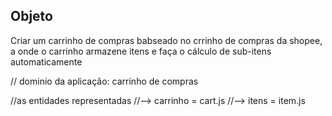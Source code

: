 ## Objeto

Criar um carrinho de compras babseado no crrinho de compras da shopee, a onde o carrinho armazene itens e faça o cálculo de sub-itens automaticamente


// dominio da aplicação: carrinho de compras

//as entidades representadas
//--> carrinho = cart.js
//--> itens = item.js

